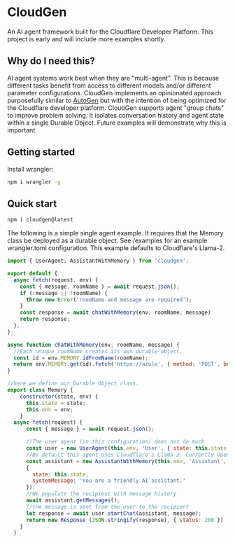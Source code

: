 # CloudGen
An AI agent framework built for the Cloudflare Developer Platform. This project is early and will include more examples shortly.

## Why do I need this?

AI agent systems work best when they are "multi-agent". This is because different tasks benefit from access to different models and/or different parameter configurations.
CloudGen implements an opinionated approach purposefully similar to [AutoGen](https://microsoft.github.io/autogen/) but with the intention of being optimized for the Cloudflare developer platform.
CloudGen supports agent "group chats" to improve problem solving. It isolates conversation history and agent state within a single Durable Object. Future examples will demonstrate why this is important.

## Getting started

Install wrangler:

```bash
npm i wrangler -g
```

## Quick start

```bash
npm i cloudgen@latest
```

The following is a simple single agent example. It requires that the Memory class be deployed as a durable object.
See /examples for an example wrangler.toml configuration. This example defaults to Cloudflare's Llama-2.

```javascript
import { UserAgent, AssistantWithMemory } from 'cloudgen';

export default {
  async fetch(request, env) {
    const { message, roomName } = await request.json();
    if (!message || !roomName) {
      throw new Error('roomName and message are required');
    }
    const response = await chatWithMemory(env, roomName, message)
    return response;
  },
};

async function chatWithMemory(env, roomName, message) {
  //Each unique roomName creates its own durable object.
  const id = env.MEMORY.idFromName(roomName);
  return env.MEMORY.get(id).fetch('https://azule', { method: 'POST', body: JSON.stringify({ message }) });
}

//here we define our Durable Object class.
export class Memory {
    constructor(state, env) {
      this.state = state;
      this.env = env;
    }
  async fetch(request) {
      const { message } = await request.json();

      //The user agent (in this configuration) does not do much
      const user = new UserAgent(this.env, 'User', { state: this.state });
      //By default this agent uses Cloudflare's Llama-2. Currently OpenAI and Perplexity are also supported.
      const assistant = new AssistantWithMemory(this.env, 'Assistant', 
      { 
        state: this.state,
        systemMessage: 'You are a friendly AI assistant.'
      });
      //We populate the recipient with message history
      await assistant.getMessages();
      //the message is sent from the user to the recipient
      let response = await user.startChat(assistant, message);
      return new Response (JSON.stringify(response), { status: 200 })
    }
  }
```
